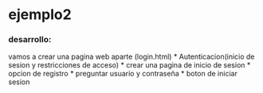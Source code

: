 # ejemplo2

### desarrollo:
vamos a crear una pagina web aparte (login.html)
    * Autenticacion(inicio de sesion y restricciones de acceso)
        * crear una pagina de inicio de sesion
        * opcion de registro
        * preguntar usuario y contraseña
        * boton de iniciar sesion